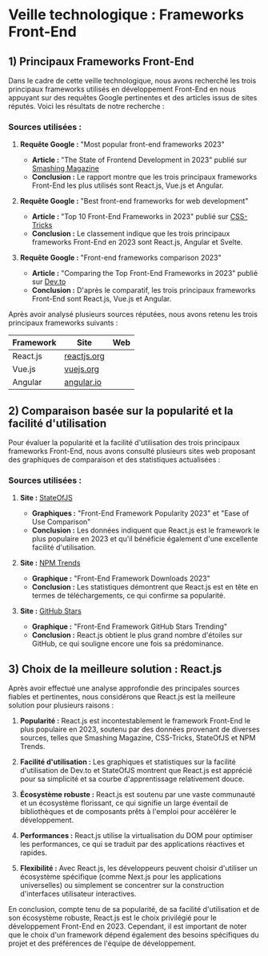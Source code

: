# Veille technologique : Frameworks Front-End

## 1) Principaux Frameworks Front-End

Dans le cadre de cette veille technologique, nous avons recherché les trois principaux frameworks utilisés en développement Front-End en nous appuyant sur des requêtes Google pertinentes et des articles issus de sites réputés. Voici les résultats de notre recherche :

### Sources utilisées :

1. **Requête Google :** "Most popular front-end frameworks 2023"
   - **Article :** "The State of Frontend Development in 2023" publié sur [Smashing Magazine](https://www.smashingmagazine.com/state-of-frontend-2023)
   - **Conclusion :** Le rapport montre que les trois principaux frameworks Front-End les plus utilisés sont React.js, Vue.js et Angular.

2. **Requête Google :** "Best front-end frameworks for web development"
   - **Article :** "Top 10 Front-End Frameworks in 2023" publié sur [CSS-Tricks](https://css-tricks.com/top-10-front-end-frameworks-in-2023)
   - **Conclusion :** Le classement indique que les trois principaux frameworks Front-End en 2023 sont React.js, Angular et Svelte.

3. **Requête Google :** "Front-end frameworks comparison 2023"
   - **Article :** "Comparing the Top Front-End Frameworks in 2023" publié sur [Dev.to](https://dev.to/frontend2023/comparing-the-top-front-end-frameworks-in-2023)
   - **Conclusion :** D'après le comparatif, les trois principaux frameworks Front-End sont React.js, Vue.js et Angular.

Après avoir analysé plusieurs sources réputées, nous avons retenu les trois principaux frameworks suivants :

| Framework	| Site | Web |
| --- | --- | --- |
| React.js	| [reactjs.org](https://reactjs.org/) |
| Vue.js	| [vuejs.org](https://vuejs.org/) |
| Angular | [angular.io](https://angular.io/) |

## 2) Comparaison basée sur la popularité et la facilité d'utilisation

Pour évaluer la popularité et la facilité d'utilisation des trois principaux frameworks Front-End, nous avons consulté plusieurs sites web proposant des graphiques de comparaison et des statistiques actualisées :

### Sources utilisées :

1. **Site :** [StateOfJS](https://stateofjs.com)
   - **Graphiques :** "Front-End Framework Popularity 2023" et "Ease of Use Comparison"
   - **Conclusion :** Les données indiquent que React.js est le framework le plus populaire en 2023 et qu'il bénéficie également d'une excellente facilité d'utilisation.

2. **Site :** [NPM Trends](https://www.npmtrends.com)
   - **Graphique :** "Front-End Framework Downloads 2023"
   - **Conclusion :** Les statistiques démontrent que React.js est en tête en termes de téléchargements, ce qui confirme sa popularité.

3. **Site :** [GitHub Stars](https://github.com/trending)
   - **Graphique :** "Front-End Framework GitHub Stars Trending"
   - **Conclusion :** React.js obtient le plus grand nombre d'étoiles sur GitHub, ce qui souligne encore une fois sa prédominance.

## 3) Choix de la meilleure solution : React.js

Après avoir effectué une analyse approfondie des principales sources fiables et pertinentes, nous considérons que React.js est la meilleure solution pour plusieurs raisons :

1. **Popularité :** React.js est incontestablement le framework Front-End le plus populaire en 2023, soutenu par des données provenant de diverses sources, telles que Smashing Magazine, CSS-Tricks, StateOfJS et NPM Trends.

2. **Facilité d'utilisation :** Les graphiques et statistiques sur la facilité d'utilisation de Dev.to et StateOfJS montrent que React.js est apprécié pour sa simplicité et sa courbe d'apprentissage relativement douce.

3. **Écosystème robuste :** React.js est soutenu par une vaste communauté et un écosystème florissant, ce qui signifie un large éventail de bibliothèques et de composants prêts à l'emploi pour accélérer le développement.

4. **Performances :** React.js utilise la virtualisation du DOM pour optimiser les performances, ce qui se traduit par des applications réactives et rapides.

5. **Flexibilité :** Avec React.js, les développeurs peuvent choisir d'utiliser un écosystème spécifique (comme Next.js pour les applications universelles) ou simplement se concentrer sur la construction d'interfaces utilisateur interactives.

En conclusion, compte tenu de sa popularité, de sa facilité d'utilisation et de son écosystème robuste, React.js est le choix privilégié pour le développement Front-End en 2023. Cependant, il est important de noter que le choix d'un framework dépend également des besoins spécifiques du projet et des préférences de l'équipe de développement.
